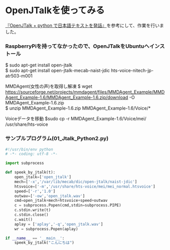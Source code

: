 # OpenJTalkを使ってみる
[『OpenJTalk + python で日本語テキストを発話』](http://qiita.com/kkoba84/items/b828229c374a249965a9)を参考にして、作業を行いました。

### RaspberryPiを持ってなかったので、OpenJTalkをUbuntuへインストール
$ sudo apt-get install open-jtalk  
$ sudo apt-get install open-jtalk-mecab-naist-jdic hts-voice-nitech-jp-atr503-m001

MMDAgent(女性の声)を取得し解凍
$ wget https://sourceforge.net/projects/mmdagent/files/MMDAgent_Example/MMDAgent_Example-1.6/MMDAgent_Example-1.6.zip/download -O MMDAgent_Example-1.6.zip  
$ unzip MMDAgent_Example-1.6.zip MMDAgent_Example-1.6/Voice/*

Voiceデータを移動
$sudo cp -r MMDAgent_Example-1.6/Voice/mei/ /usr/share/hts-voice

### サンプルプログラム(01_Jtalk_Python2.py)
```Python
#!/usr/bin/env python
# -*- coding: utf-8 -*-

import subprocess

def speek_by_jtalk(t):
    open_jtalk=['open_jtalk']
    mech=['-x','/var/lib/mecab/dic/open-jtalk/naist-jdic']
    htsvoice=['-m','/usr/share/hts-voice/mei/mei_normal.htsvoice']
    speed=['-r','1.0']
    outwav=['-ow','open_jtalk.wav']
    cmd=open_jtalk+mech+htsvoice+speed+outwav
    c = subprocess.Popen(cmd,stdin=subprocess.PIPE)
    c.stdin.write(t)
    c.stdin.close()
    c.wait()
    aplay = ['aplay','-q','open_jtalk.wav']
    wr = subprocess.Popen(aplay)

if __name__ == '__main__':
    speek_by_jtalk("こんにちは")
```
